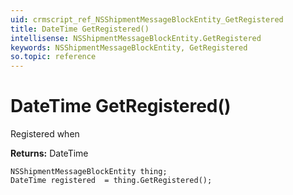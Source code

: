 ```yaml
---
uid: crmscript_ref_NSShipmentMessageBlockEntity_GetRegistered
title: DateTime GetRegistered()
intellisense: NSShipmentMessageBlockEntity.GetRegistered
keywords: NSShipmentMessageBlockEntity, GetRegistered
so.topic: reference
---
```


# DateTime GetRegistered()

Registered when

**Returns:** DateTime

```crmscript
NSShipmentMessageBlockEntity thing;
DateTime registered  = thing.GetRegistered();
```


